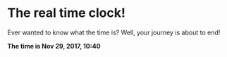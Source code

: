 # The real time clock!

Ever wanted to know what the time is? Well, your journey is about to end!

**The time is Nov 29, 2017, 10:40**